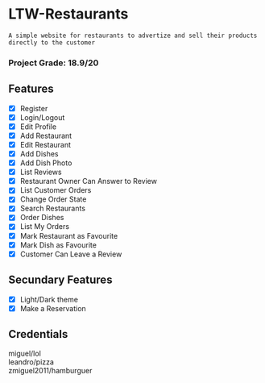 # LTW-Restaurants

`A simple website for restaurants to advertize and sell their products directly to the customer`

### Project Grade: 18.9/20

## Features

- [x] Register
- [x] Login/Logout
- [x] Edit Profile
- [x] Add Restaurant
- [x] Edit Restaurant
- [x] Add Dishes
- [x] Add Dish Photo
- [x] List Reviews
- [x] Restaurant Owner Can Answer to Review
- [x] List Customer Orders
- [x] Change Order State
- [x] Search Restaurants
- [x] Order Dishes
- [x] List My Orders
- [x] Mark Restaurant as Favourite
- [x] Mark Dish as Favourite
- [x] Customer Can Leave a Review

## Secundary Features

- [x] Light/Dark theme
- [x] Make a Reservation 

## Credentials

miguel/lol
<br>
leandro/pizza
<br>
zmiguel2011/hamburguer
